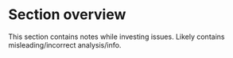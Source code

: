 # Section overview

This section contains notes while investing issues. Likely contains misleading/incorrect analysis/info.
